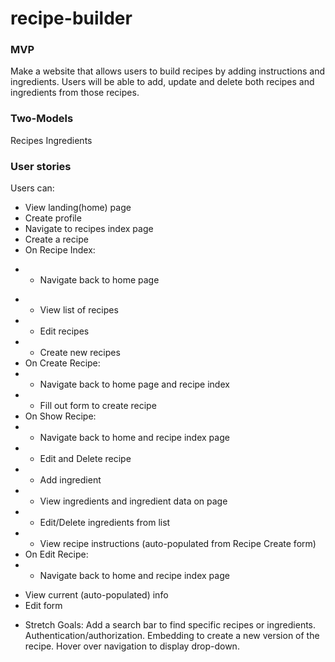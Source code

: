 # recipe-builder

### MVP
Make a website that allows users to build recipes by adding instructions and ingredients. Users will be able to add, update and delete both recipes and ingredients from those recipes. 

### Two-Models
Recipes
Ingredients

### User stories

Users can:
* View landing(home) page
* Create profile
* Navigate to recipes index page
* Create a recipe
* On Recipe Index:
 - * Navigate back to home page
* - View list of recipes
* - Edit recipes
* - Create new recipes
* On Create Recipe:
* - Navigate back to home page and recipe index
* - Fill out form to create recipe
* On Show Recipe:
* - Navigate back to home and recipe index page
* - Edit and Delete recipe
* - Add ingredient
* - View ingredients and ingredient data on page
* - Edit/Delete ingredients from list
* - View recipe instructions (auto-populated from Recipe Create form)
* On Edit Recipe:
* - Navigate back to home and recipe index page
- View current (auto-populated) info
- Edit form


* Stretch Goals:
Add a search bar to find specific recipes or ingredients.
Authentication/authorization.
Embedding to create a new version of the recipe.
Hover over navigation to display drop-down.
